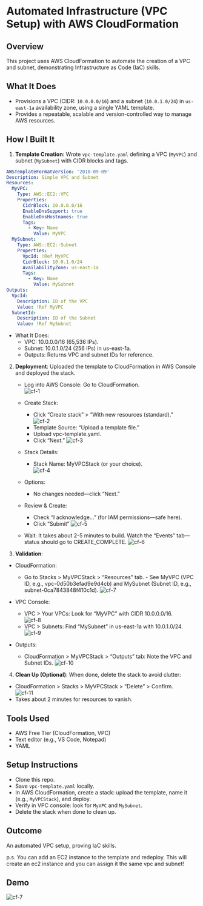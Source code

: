 # Automated Infrastructure (VPC Setup) with AWS CloudFormation 

## Overview
This project uses AWS CloudFormation to automate the creation of a VPC and subnet, demonstrating Infrastructure as Code (IaC) skills.

## What It Does
- Provisions a VPC (CIDR: `10.0.0.0/16`) and a subnet (`10.0.1.0/24`) in `us-east-1a` availability zone, using a single YAML template.
- Provides a repeatable, scalable and version-controlled way to manage AWS resources.

## How I Built It

1. **Template Creation**: Wrote `vpc-template.yaml` defining a VPC (`MyVPC`) and subnet (`MySubnet`) with CIDR blocks and tags.

  ```yaml
  AWSTemplateFormatVersion: '2010-09-09'
  Description: Simple VPC and Subnet
  Resources:
    MyVPC:
      Type: AWS::EC2::VPC
      Properties:
        CidrBlock: 10.0.0.0/16
        EnableDnsSupport: true
        EnableDnsHostnames: true
        Tags:
          - Key: Name
            Value: MyVPC
    MySubnet:
      Type: AWS::EC2::Subnet
      Properties:
        VpcId: !Ref MyVPC
        CidrBlock: 10.0.1.0/24
        AvailabilityZone: us-east-1a
        Tags:
          - Key: Name
            Value: MySubnet
  Outputs:
    VpcId:
      Description: ID of the VPC
      Value: !Ref MyVPC
    SubnetId:
      Description: ID of the Subnet
      Value: !Ref MySubnet
  ```
  - What It Does:  
      - VPC: 10.0.0.0/16 (65,536 IPs).  
      - Subnet: 10.0.1.0/24 (256 IPs) in us-east-1a.  
      - Outputs: Returns VPC and subnet IDs for reference.


2. **Deployment**: Uploaded the template to CloudFormation in AWS Console and deployed the stack.

    - Log into AWS Console: Go to CloudFormation.  
      ![cf-1](images/cf-1.png)
    - Create Stack:  
      - Click “Create stack” > “With new resources (standard).”  
        ![cf-2](images/cf-2.png)
      - Template Source: “Upload a template file.” 
      - Upload vpc-template.yaml.  
      - Click “Next.”
        ![cf-3](images/cf-3.png)
    - Stack Details:  
      - Stack Name: MyVPCStack (or your choice).  
        ![cf-4](images/cf-4.png)
    - Options:  
      - No changes needed—click “Next.”
    - Review & Create:  
      - Check “I acknowledge…” (for IAM permissions—safe here).  
      - Click “Submit”
        ![cf-5](images/cf-5.png)

    - Wait: It takes about 2-5 minutes to build. Watch the “Events” tab—status should go to CREATE_COMPLETE.
      ![cf-6](images/cf-6.png)

3. **Validation**:
  - CloudFormation:  
    - Go to Stacks > MyVPCStack > “Resources” tab.  - See MyVPC (VPC ID, e.g., vpc-0d50b3efad9e9d4cb) and MySubnet (Subnet ID, e.g., subnet-0ca7843848f410c1d).
      ![cf-7](images/cf-7.png)
  
  - VPC Console:  
    - VPC > Your VPCs: Look for “MyVPC” with CIDR 10.0.0.0/16.  
      ![cf-8](images/cf-8.png)
    - VPC > Subnets: Find “MySubnet” in us-east-1a with 10.0.1.0/24.
      ![cf-9](images/cf-9.png)
    
  - Outputs:  
    - CloudFormation > MyVPCStack > “Outputs” tab: Note the VPC and Subnet IDs.
      ![cf-10](images/cf-10.png)

4. **Clean Up (Optional)**: When done, delete the stack to avoid clutter:  
  - CloudFormation > Stacks > MyVPCStack > “Delete” > Confirm.  
    ![cf-11](images/cf-11.png)
  - Takes about 2 minutes for resources to vanish.


## Tools Used
- AWS Free Tier (CloudFormation, VPC)  
- Text editor (e.g., VS Code, Notepad) 
- YAML

## Setup Instructions
- Clone this repo.
- Save `vpc-template.yaml` locally.
- In AWS CloudFormation, create a stack: upload the template, name it (e.g., `MyVPCStack`), and deploy.
- Verify in VPC console: look for `MyVPC` and `MySubnet`.
- Delete the stack when done to clean up.

## Outcome
An automated VPC setup, proving IaC skills. 

p.s. You can add an EC2 instance to the template and redeploy. This will create an ec2 instance and you can assign it the same vpc and subnet!


## Demo

![cf-7](images/cf-7.png)